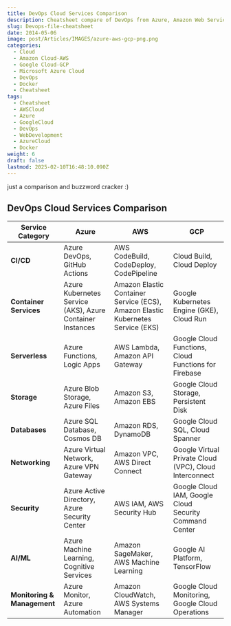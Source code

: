 ```yaml
---
title: DevOps Cloud Services Comparison
description: Cheatsheet compare of DevOps from Azure, Amazon Web Services (AWS) -Google Cloud Platform (GCP)
slug: Devops-file-cheatsheet
date: 2014-05-06
image: post/Articles/IMAGES/azure-aws-gcp-png.png
categories:
  - Cloud
  - Amazon Cloud-AWS
  - Google Cloud-GCP
  - Microsoft Azure Cloud
  - DevOps
  - Docker
  - Cheatsheet
tags:
  - Cheatsheet
  - AWSCloud
  - Azure
  - GoogleCloud
  - DevOps
  - WebDevelopment
  - AzureCloud
  - Docker
weight: 6
draft: false
lastmod: 2025-02-10T16:48:10.090Z
---
```

<!-- 
see also [Amazon AWS, Microsoft Azure, Google Cloud Cheat Sheet](post/Cloud/aws-azure-gcp-cheatsheet/index.md)
-->

just a comparison and buzzword cracker :)

## DevOps Cloud Services Comparison

| **Service Category**        | **Azure**                                                 | **AWS**                                                                         | **GCP**                                                |
| --------------------------- | --------------------------------------------------------- | ------------------------------------------------------------------------------- | ------------------------------------------------------ |
| **CI/CD**                   | Azure DevOps, GitHub Actions                              | AWS CodeBuild, CodeDeploy, CodePipeline                                         | Cloud Build, Cloud Deploy                              |
| **Container Services**      | Azure Kubernetes Service (AKS), Azure Container Instances | Amazon Elastic Container Service (ECS), Amazon Elastic Kubernetes Service (EKS) | Google Kubernetes Engine (GKE), Cloud Run              |
| **Serverless**              | Azure Functions, Logic Apps                               | AWS Lambda, Amazon API Gateway                                                  | Google Cloud Functions, Cloud Functions for Firebase   |
| **Storage**                 | Azure Blob Storage, Azure Files                           | Amazon S3, Amazon EBS                                                           | Google Cloud Storage, Persistent Disk                  |
| **Databases**               | Azure SQL Database, Cosmos DB                             | Amazon RDS, DynamoDB                                                            | Google Cloud SQL, Cloud Spanner                        |
| **Networking**              | Azure Virtual Network, Azure VPN Gateway                  | Amazon VPC, AWS Direct Connect                                                  | Google Virtual Private Cloud (VPC), Cloud Interconnect |
| **Security**                | Azure Active Directory, Azure Security Center             | AWS IAM, AWS Security Hub                                                       | Google Cloud IAM, Google Cloud Security Command Center |
| **AI/ML**                   | Azure Machine Learning, Cognitive Services                | Amazon SageMaker, AWS Machine Learning                                          | Google AI Platform, TensorFlow                         |
| **Monitoring & Management** | Azure Monitor, Azure Automation                           | Amazon CloudWatch, AWS Systems Manager                                          | Google Cloud Monitoring, Google Cloud Operations       |
